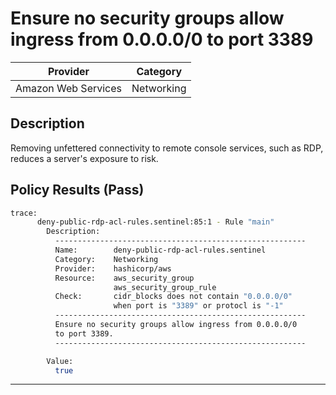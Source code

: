 # Ensure no security groups allow ingress from 0.0.0.0/0 to port 3389

| Provider            | Category   |
|---------------------|------------|
| Amazon Web Services | Networking |

## Description
Removing unfettered connectivity to remote console services, such as RDP, reduces a server's exposure to risk.

## Policy Results (Pass)
```bash
trace:
      deny-public-rdp-acl-rules.sentinel:85:1 - Rule "main"
        Description:
          --------------------------------------------------------
          Name:        deny-public-rdp-acl-rules.sentinel
          Category:    Networking
          Provider:    hashicorp/aws
          Resource:    aws_security_group
                       aws_security_group_rule
          Check:       cidr_blocks does not contain "0.0.0.0/0"
                       when port is "3389" or protocl is "-1"
          --------------------------------------------------------
          Ensure no security groups allow ingress from 0.0.0.0/0
          to port 3389.
          --------------------------------------------------------

        Value:
          true
```

---